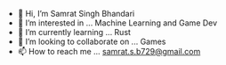 - 👋 Hi, I’m Samrat Singh Bhandari
- 👀 I’m interested in ... Machine Learning and Game Dev
- 🌱 I’m currently learning ... Rust
- 💞️ I’m looking to collaborate on ... Games
- 📫 How to reach me ... samrat.s.b729@gmail.com

